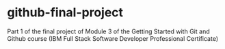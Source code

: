 # github-final-project
Part 1 of the final project of Module 3 of the Getting Started with Git and Github course (IBM Full Stack Software Developer Professional Certificate)
